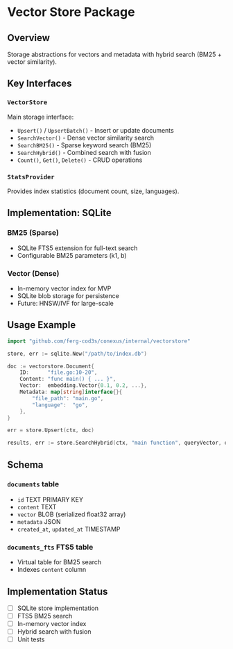 # Vector Store Package

## Overview
Storage abstractions for vectors and metadata with hybrid search (BM25 + vector similarity).

## Key Interfaces

### `VectorStore`
Main storage interface:
- `Upsert()` / `UpsertBatch()` - Insert or update documents
- `SearchVector()` - Dense vector similarity search
- `SearchBM25()` - Sparse keyword search (BM25)
- `SearchHybrid()` - Combined search with fusion
- `Count()`, `Get()`, `Delete()` - CRUD operations

### `StatsProvider`
Provides index statistics (document count, size, languages).

## Implementation: SQLite

### BM25 (Sparse)
- SQLite FTS5 extension for full-text search
- Configurable BM25 parameters (k1, b)

### Vector (Dense)
- In-memory vector index for MVP
- SQLite blob storage for persistence
- Future: HNSW/IVF for large-scale

## Usage Example

```go
import "github.com/ferg-cod3s/conexus/internal/vectorstore"

store, err := sqlite.New("/path/to/index.db")

doc := vectorstore.Document{
    ID:      "file.go:10-20",
    Content: "func main() { ... }",
    Vector:  embedding.Vector{0.1, 0.2, ...},
    Metadata: map[string]interface{}{
        "file_path": "main.go",
        "language":  "go",
    },
}

err = store.Upsert(ctx, doc)

results, err := store.SearchHybrid(ctx, "main function", queryVector, opts)
```

## Schema

### `documents` table
- `id` TEXT PRIMARY KEY
- `content` TEXT
- `vector` BLOB (serialized float32 array)
- `metadata` JSON
- `created_at`, `updated_at` TIMESTAMP

### `documents_fts` FTS5 table
- Virtual table for BM25 search
- Indexes `content` column

## Implementation Status
- [ ] SQLite store implementation
- [ ] FTS5 BM25 search
- [ ] In-memory vector index
- [ ] Hybrid search with fusion
- [ ] Unit tests
